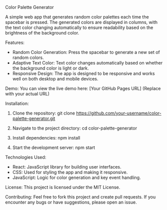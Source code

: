 Color Palette Generator

A simple web app that generates random color palettes each time the spacebar is pressed. The generated colors are displayed in columns, with the text color changing automatically to ensure readability based on the brightness of the background color.

Features:
- Random Color Generation: Press the spacebar to generate a new set of random colors.
- Adaptive Text Color: Text color changes automatically based on whether the background color is light or dark.
- Responsive Design: The app is designed to be responsive and works well on both desktop and mobile devices.

Demo:
You can view the live demo here: 
[Your GitHub Pages URL] (Replace with your actual URL)

Installation:
1. Clone the repository:
   git clone https://github.com/your-username/color-palette-generator.git

2. Navigate to the project directory:
   cd color-palette-generator

3. Install dependencies:
   npm install

4. Start the development server:
   npm start

Technologies Used:
- React: JavaScript library for building user interfaces.
- CSS: Used for styling the app and making it responsive.
- JavaScript: Logic for color generation and key event handling.

License:
This project is licensed under the MIT License.

Contributing:
Feel free to fork this project and create pull requests. If you encounter any bugs or have suggestions, please open an issue.
